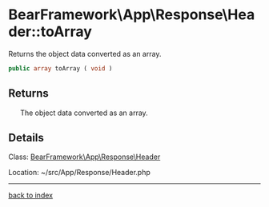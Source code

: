 # BearFramework\App\Response\Header::toArray

Returns the object data converted as an array.

```php
public array toArray ( void )
```

## Returns

&nbsp;&nbsp;&nbsp;&nbsp;&nbsp;&nbsp;The object data converted as an array.

## Details

Class: [BearFramework\App\Response\Header](bearframework.app.response.header.class.md)

Location: ~/src/App/Response/Header.php

---

[back to index](index.md)

